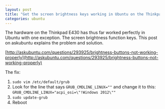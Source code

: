 ```yaml
---
layout: post
title: "Get the screen brightness keys working in Ubuntu on the Thinkpad E430"
categories: ubuntu
---
```


The hardware on the Thinkpad E430 has thus far worked perfectly in Ubuntu with one exception. The screen brightness function keys. This post on askubuntu explains the problem and solution.

[http://askubuntu.com/questions/293925/brightness-buttons-not-working-properly](http://askubuntu.com/questions/293925/brightness-buttons-not-working-properly)

The fix:

1. `sudo vim /etc/default/grub`
2. Look for the line that says `GRUB_CMDLINE_LINUX=""` and change it to this: `GRUB_CMDLINE_LINUX="acpi_osi=\"!Windows 2012\""`
3. `sudo update-grub`
4. Reboot
